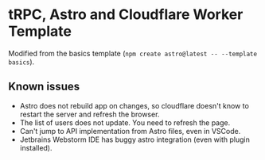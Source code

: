 # tRPC, Astro and Cloudflare Worker Template

Modified from the basics template (`npm create astro@latest -- --template basics`).

## Known issues
- Astro does not rebuild app on changes, so cloudflare doesn't know to restart the server and refresh the browser.
- The list of users does not update. You need to refresh the page.
- Can't jump to API implementation from Astro files, even in VSCode.
- Jetbrains Webstorm IDE has buggy astro integration (even with plugin installed).
